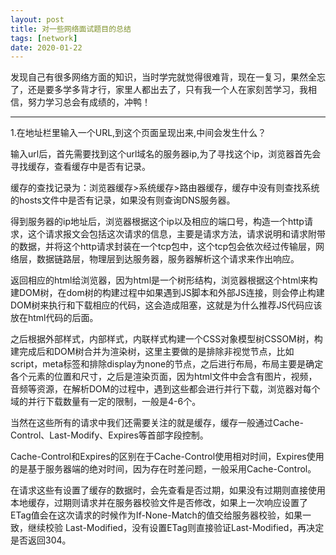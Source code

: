 ```yaml
---
layout: post
title: 对一些网络面试题目的总结
tags: [network]
date: 2020-01-22
---
```


发现自己有很多网络方面的知识，当时学完就觉得很难背，现在一复习，果然全忘了，还是要多学多背才行，家里人都出去了，只有我一个人在家刻苦学习，我相信，努力学习总会有成绩的，冲鸭！

---
1.在地址栏里输入一个URL,到这个页面呈现出来,中间会发生什么？

输入url后，首先需要找到这个url域名的服务器ip,为了寻找这个ip，浏览器首先会寻找缓存，查看缓存中是否有记录。

缓存的查找记录为：浏览器缓存>系统缓存>路由器缓存，缓存中没有则查找系统的hosts文件中是否有记录，如果没有则查询DNS服务器。

得到服务器的ip地址后，浏览器根据这个ip以及相应的端口号，构造一个http请求，这个请求报文会包括这次请求的信息，主要是请求方法，请求说明和请求附带的数据，并将这个http请求封装在一个tcp包中，这个tcp包会依次经过传输层，网络层，数据链路层，物理层到达服务器，服务器解析这个请求来作出响应。

返回相应的html给浏览器，因为html是一个树形结构，浏览器根据这个html来构建DOM树，在dom树的构建过程中如果遇到JS脚本和外部JS连接，则会停止构建DOM树来执行和下载相应的代码，这会造成阻塞，这就是为什么推荐JS代码应该放在html代码的后面。

之后根据外部样式，内部样式，内联样式构建一个CSS对象模型树CSSOM树，构建完成后和DOM树合并为渲染树，这里主要做的是排除非视觉节点，比如script，meta标签和排除display为none的节点，之后进行布局，布局主要是确定各个元素的位置和尺寸，之后是渲染页面，因为html文件中会含有图片，视频，音频等资源，在解析DOM的过程中，遇到这些都会进行并行下载，浏览器对每个域的并行下载数量有一定的限制，一般是4-6个。

当然在这些所有的请求中我们还需要关注的就是缓存，缓存一般通过Cache-Control、Last-Modify、Expires等首部字段控制。 

Cache-Control和Expires的区别在于Cache-Control使用相对时间，Expires使用的是基于服务器端的绝对时间，因为存在时差问题，一般采用Cache-Control。

在请求这些有设置了缓存的数据时，会先查看是否过期，如果没有过期则直接使用本地缓存，过期则请求并在服务器校验文件是否修改，如果上一次响应设置了ETag值会在这次请求的时候作为If-None-Match的值交给服务器校验，如果一致，继续校验 Last-Modified，没有设置ETag则直接验证Last-Modified，再决定是否返回304。